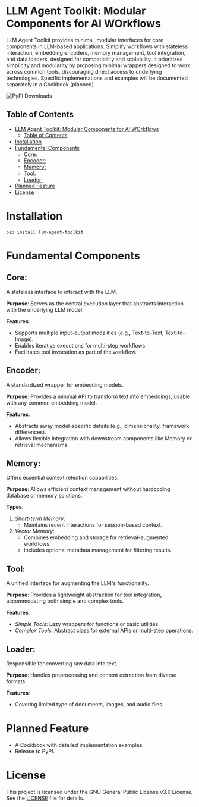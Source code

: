 # LLM Agent Toolkit: Modular Components for AI WOrkflows
LLM Agent Toolkit provides minimal, modular interfaces for core components in LLM-based applications. Simplify workflows with stateless interaction, embedding encoders, memory management, tool integration, and data loaders, designed for compatibility and scalability. It prioritizes simplicity and modularity by proposing minimal wrappers designed to work across common tools, discouraging direct access to underlying technologies. Specific implementations and examples will be documented separately in a Cookbook (planned).

![PyPI Downloads](https://static.pepy.tech/badge/llm-agent-toolkit)

## Table of Contents
- [LLM Agent Toolkit: Modular Components for AI WOrkflows](#llm-agent-toolkit-modular-components-for-ai-workflows)
  - [Table of Contents](#table-of-contents)
- [Installation](#installation)
- [Fundamental Components](#fundamental-components)
  - [Core:](#core)
  - [Encoder:](#encoder)
  - [Memory:](#memory)
  - [Tool:](#tool)
  - [Loader:](#loader)
- [Planned Feature](#planned-feature)
- [License](#license)

# Installation
  `
  pip install llm-agent-toolkit
  `
  
# Fundamental Components
## Core: 

A stateless interface to interact with the LLM.

**Purpose**: Serves as the central execution layer that abstracts interaction with the underlying LLM model.

**Features**:
* Supports multiple input-output modalities (e.g., Text-to-Text, Text-to-Image).
* Enables iterative executions for multi-step workflows.
* Facilitates tool invocation as part of the workflow.

## Encoder:
A standardized wrapper for embedding models.

**Purpose**: Provides a minimal API to transform text into embeddings, usable with any common embedding model.

**Features**:
* Abstracts away model-specific details (e.g., dimensionality, framework differences).
* Allows flexible integration with downstream components like Memory or retrieval mechanisms.

## Memory: 
Offers essential context retention capabilities.

**Purpose**: Allows efficient context management without hardcoding database or memory solutions.

**Types**:
1. *Short-term Memory*:
    * Maintains recent interactions for session-based context.
2. *Vector Memory*:
    * Combines embedding and storage for retrieval-augmented workflows.
    * Includes optional metadata management for filtering results.

## Tool:
A unified interface for augmenting the LLM's functionality.

**Purpose**: Provides a lightweight abstraction for tool integration, accommodating both simple and complex tools.

**Features**:
* *Simple Tools*: Lazy wrappers for functions or basic utilities.
* *Complex Tools*: Abstract class for external APIs or multi-step operations.

## Loader:
Responsible for converting raw data into text.

**Purpose**: Handles preprocessing and content extraction from diverse formats.

**Features**:
* Covering limited type of documents, images, and audio files.

# Planned Feature
- A Cookbook with detailed implementation examples.
- Release to PyPI.

# License
This project is licensed under the GNU General Public License v3.0 License. See the [LICENSE](LICENSE) file for details.